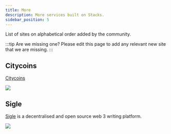 ```yaml
---
title: More
description: More services built on Stacks.
sidebar_position: 5
---
```


List of sites on alphabetical order added by the community.

:::tip Are we missing one?
Please edit this page to add any relevant new site that we are missing.
:::

## Citycoins

[Citycoins](https://citycoins.co)

![](/img/sh_citycoins.png)

## Sigle

[Sigle](https://www.sigle.io/) is a decentralised and open source web 3 writing platform.

![](/img/sh_sigle.png)